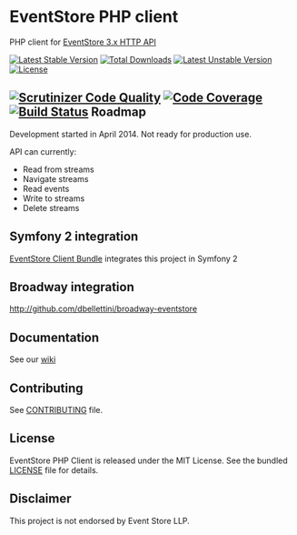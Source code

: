 EventStore PHP client
=====================

PHP client for [EventStore 3.x HTTP API](https://github.com/eventstore/eventstore/wiki/Getting-Started-HTTP)

[![Latest Stable Version](https://poser.pugx.org/dbellettini/eventstore-client/v/stable.svg)](https://packagist.org/packages/dbellettini/eventstore-client) [![Total Downloads](https://poser.pugx.org/dbellettini/eventstore-client/downloads.svg)](https://packagist.org/packages/dbellettini/eventstore-client) [![Latest Unstable Version](https://poser.pugx.org/dbellettini/eventstore-client/v/unstable.svg)](https://packagist.org/packages/dbellettini/eventstore-client) [![License](https://poser.pugx.org/dbellettini/eventstore-client/license.svg)](https://packagist.org/packages/dbellettini/eventstore-client)

[![Scrutinizer Code Quality](https://scrutinizer-ci.com/g/dbellettini/php-eventstore-client/badges/quality-score.png?b=master)](https://scrutinizer-ci.com/g/dbellettini/php-eventstore-client/?branch=master)
[![Code Coverage](https://scrutinizer-ci.com/g/dbellettini/php-eventstore-client/badges/coverage.png?b=master)](https://scrutinizer-ci.com/g/dbellettini/php-eventstore-client/?branch=master)
[![Build Status](https://travis-ci.org/dbellettini/php-eventstore-client.svg?branch=master)](https://travis-ci.org/dbellettini/php-eventstore-client)
Roadmap
-------

Development started in April 2014. Not ready for production use.

API can currently:

- Read from streams
- Navigate streams
- Read events
- Write to streams
- Delete streams

Symfony 2 integration
---------------------
[EventStore Client Bundle](https://github.com/dbellettini/eventstore-client-bundle) integrates this project in Symfony 2

Broadway integration
--------------------
http://github.com/dbellettini/broadway-eventstore

Documentation
-------------
See our [wiki](https://github.com/dbellettini/php-eventstore-client/wiki)

Contributing
------------

See [CONTRIBUTING](/CONTRIBUTING.md) file.


License
-------

EventStore PHP Client is released under the MIT License. See the bundled
[LICENSE](/LICENSE) file for details.

Disclaimer
----------

This project is not endorsed by Event Store LLP.
